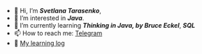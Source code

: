 - 👋 Hi, I’m ***Svetlana Tarasenko***,
- 👀 I’m interested in ***Java***.
- 🌱 I’m currently learning ***Thinking in Java, by Bruce Eckel***, ***SQL*** 
- 📫 How to reach me: [Telegram](https://t.me/svetlana_603)
- 💞️ [My learning log](https://github.com/Leolasland/Leolasland/blob/main/log.md)
<!---
Leolasland/Leolasland is a ✨ special ✨ repository because its `README.md` (this file) appears on your GitHub profile.
You can click the Preview link to take a look at your changes.
--->
